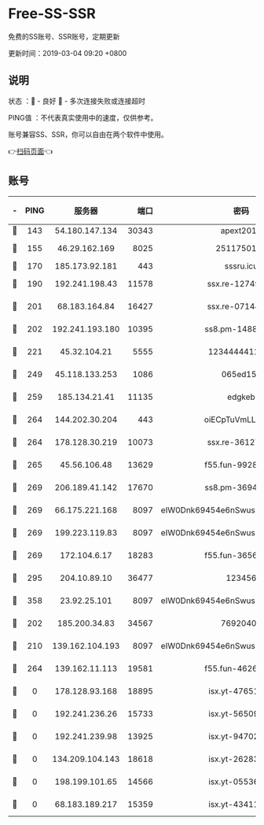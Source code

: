 # Free-SS-SSR

免费的SS账号、SSR账号，定期更新

更新时间：2019-03-04 09:20 +0800

## 说明

状态     ：🙂 - 良好 🙁 - 多次连接失败或连接超时

PING值   ：不代表真实使用中的速度，仅供参考。

账号兼容SS、SSR，你可以自由在两个软件中使用。

👉[扫码页面](https://liesauer.github.io/free-ss-ssr.github.io/)👈

## 账号

|-|PING|服务器|端口|密码|加密方式|区域|
|:----:|:----:|:-----:|-----:|:----:|:----:|:----:|
|🙂|143|54.180.147.134|30343|apext2019|chacha20|KR|
|🙂|155|46.29.162.169|8025|2511750146|aes-256-cfb|RU|
|🙂|170|185.173.92.181|443|sssru.icu|rc4-md5|RU|
|🙂|190|192.241.198.43|11578|ssx.re-12749222|aes-256-cfb|US|
|🙂|201|68.183.164.84|16427|ssx.re-07144593|aes-256-cfb|US|
|🙂|202|192.241.193.180|10395|ss8.pm-14887083|aes-256-cfb|US|
|🙂|221|45.32.104.21|5555|1234444411111|aes-256-cfb|SG|
|🙂|249|45.118.133.253|1086|065ed15a|aes-256-cfb|SG|
|🙂|259|185.134.21.41|11135|edgkeb|aes-256-cfb|GB|
|🙂|264|144.202.30.204|443|oiECpTuVmLLxk4Ts|aes-256-cfb|US|
|🙂|264|178.128.30.219|10073|ssx.re-36127052|aes-256-cfb|SG|
|🙂|265|45.56.106.48|13629|f55.fun-99286814|aes-256-cfb|US|
|🙂|269|206.189.41.142|17670|ss8.pm-36944551|aes-256-cfb|SG|
|🙂|269|66.175.221.168|8097|eIW0Dnk69454e6nSwuspv9DmS201tQ0D|aes-256-cfb|US|
|🙂|269|199.223.119.83|8097|eIW0Dnk69454e6nSwuspv9DmS201tQ0D|aes-256-cfb|US|
|🙂|269|172.104.6.17|18283|f55.fun-36565083|aes-256-cfb|US|
|🙂|295|204.10.89.10|36477|123456|aes-256-cfb|US|
|🙂|358|23.92.25.101|8097|eIW0Dnk69454e6nSwuspv9DmS201tQ0D|aes-256-cfb|US|
|🙂|202|185.200.34.83|34567|76920400|aes-256-cfb|US|
|🙂|210|139.162.104.193|8097|eIW0Dnk69454e6nSwuspv9DmS201tQ0D|aes-256-cfb|JP|
|🙁|264|139.162.11.113|19581|f55.fun-46262690|aes-256-cfb|SG|
|🙁|0|178.128.93.168|18895|isx.yt-47651683|aes-256-cfb|SG|
|🙁|0|192.241.236.26|15733|isx.yt-56509000|aes-256-cfb|US|
|🙁|0|192.241.239.98|13925|isx.yt-94702728|aes-256-cfb|US|
|🙁|0|134.209.104.143|18618|isx.yt-26283608|aes-256-cfb|SG|
|🙁|0|198.199.101.65|14566|isx.yt-05536769|aes-256-cfb|US|
|🙁|0|68.183.189.217|15359|isx.yt-43411617|aes-256-cfb|SG|
